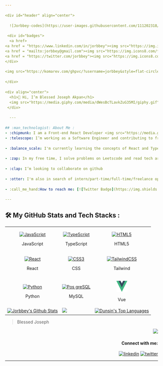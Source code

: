 ```yaml
---

<div id="header" align="center">
  
  ![Jorbbey-codes](https://user-images.githubusercontent.com/111202318/195982015-4f2813a2-773a-4993-8cde-f0d5d121c296.gif)
  
 <div id="badges">
  <a href>
<a href = "https://www.linkedin.com/in/jorbbey"><img src="https://img.icons8.com/fluent/48/000000/linkedin.png" width="30" height="30"/></a>
<a href = "mailto:jorbbey@gmail.com"><img src="https://img.icons8.com/fluent/48/000000/gmail.png" width="30" height="30"/></a>
<a href = "https://twitter.com/jorbbey"><img src="https://img.icons8.com/fluent/48/000000/twitter.png" width="30" height="30"/></a>
</div>

<img src="https://komarev.com/ghpvc/?username=jorbbey&style=flat-circle&color=blue" alt=""/>
  
</div>

<div align="center">
  <h1>👋 Hi, I’m Blessed Joseph Akpan</h1>
  <img src="https://media.giphy.com/media/dWesBcTLavkZuG35MI/giphy.gif" width="550" height="300"/>
 </div>
 
  ---

## :man_technologist: About Me :
- :chipmunk: I am a Front-end React Developer <img src="https://media.giphy.com/media/WUlplcMpOCEmTGBtBW/giphy.gif" width="30">
- :telescope: I’m working as a Software Engineer and contributing to frontend and backend for building web applications.

- :balance_scale: I'm currently learning the concepts of React and Typescript 

- :zap: In my free time, I solve problems on Leetscode and read tech articles and books.

- :clap: I’m looking to collaborate on github 

- :otter: I'm also in search of intern/part-time/full-time/freelance opportunities 

- :call_me_hand:How to reach me: [![Twitter Badge](https://img.shields.io/badge/-jorbbey-blue?style=flat&logo=Twitter&logoColor=white)](https://mobile.twitter.com/Jorbbey)

---
```


## :hammer_and_wrench: My GitHub Stats and Tech Stacks :
  
  <table>
  <tr>
    <td>
      <p align="center">
        <a href="https://developer.mozilla.org/en-US/docs/Web/JavaScript" target="_blank" rel="noreferrer">
          <img src="https://raw.githubusercontent.com/danielcranney/readme-generator/main/public/icons/skills/javascript-colored.svg" width="36" height="36" alt="JavaScript" />
        </a>
        <p align="center">JavaScript</p>
      </p>
    </td>
    <td>           
      <p align="center">
        <a href="https://www.typescriptlang.org/" target="_blank" rel="noreferrer">
          <img src="https://raw.githubusercontent.com/danielcranney/readme-generator/main/public/icons/skills/typescript-colored.svg" width="36" height="36" alt="TypeScript" />
      </a>
        <p align="center">TypeScript</p>
      </p>
    </td>
    <td>
      <p align="center">
        <a href="https://developer.mozilla.org/en-US/docs/Glossary/HTML5" target="_blank" rel="noreferrer">
          <img src="https://raw.githubusercontent.com/danielcranney/readme-generator/main/public/icons/skills/html5-colored.svg" width="36" height="36" alt="HTML5" />
        </a>
        <p align="center">HTML5</p>
      </p>
    </td>
  </tr>
  
  <tr>
    <td>            
      <p align="center">
        <a href="https://vuejs.org/docs" target="_blank" rel="noreferrer">
          <img src="https://raw.githubusercontent.com/danielcranney/readme-generator/main/public/icons/skills/react-colored.svg" width="36" height="36" alt="React" />
      </a>
        <p align="center">React</p>
      </p>
    </td>
    <td>
      <p align="center">
        <a href="https://www.w3.org/TR/CSS/#css" target="_blank" rel="noreferrer">
          <img src="https://raw.githubusercontent.com/danielcranney/readme-generator/main/public/icons/skills/css3-colored.svg" width="36" height="36" alt="CSS3" />
      </a>
        <p align="center">CSS</p>
      </p>
    </td>
    <td>      
      <p align="center">
        <a href="https://tailwindcss.com/" target="_blank" rel="noreferrer">
          <img src="https://raw.githubusercontent.com/danielcranney/readme-generator/main/public/icons/skills/tailwindcss-colored.svg" width="36" height="36" alt="TailwindCSS" />
        </a>
        <p align="center">Tailwind</p>
      </p>
    </td>
  </tr>

  <tr>
    <td>            
      <p align="center">
        <a href="https://nodejs.org/en/" target="_blank" rel="noreferrer">
        <img src="https://raw.githubusercontent.com/danielcranney/readme-generator/main/public/icons/skills/python-colored.svg" width="36" height="36" alt="Python" />
      </a>
        <p align="center">Python</p>
      </p>
    </td>
    <td>
      <p align="center">
        <a href="https://mysql.com/" target="_blank" rel="noreferrer">
          <img src="https://raw.githubusercontent.com/danielcranney/readme-generator/main/public/icons/skills/posgres-colored.svg" width="36" height="36" alt="Pos    greSQL" />
      </a>
        <p align="center">MySQL</p>
      </p>
    </td>
    <td>
      <p align="center">
        <a href="https://sass-lang.com/" target="_blank" rel="noreferrer">
          <img src="https://github.com/vuejs/art/blob/master/logo.svg" width="36" height="36" alt="Vue" />
      </a>
        <p align="center">Vue</p>
      </p>
    </td>
  </tr>
  
  <tr>
    <td>
      <a href="https://github.com/jorbbey"><img alt="Jorbbey's Github Stats" src="https://github-readme-stats.vercel.app/api?username=jorbbey&show_icons=true&count_private=true&theme=react&hide_border=true&bg_color=1d2a3a" /></a>
    </td>
    <td>
      <a href="http://www.github.com/jorbbey"><img src="https://github-readme-streak-stats.herokuapp.com/?user=jorbbey&stroke=ffffff&background=1d2a3a&ring=5BCDEC&fire=5BCDEC&currStreakNum=ffffff&currStreakLabel=5BCDEC&sideNums=ffffff&sideLabels=ffffff&dates=ffffff&hide_border=true" /></a>
    </td>
    <td>
      <a href="https://github.com/jorbbey"><img alt="Dunsin's Top Languages" src="https://github-readme-stats.vercel.app/api/top-langs/?username=jorbbey&langs_count=8&count_private=true&layout=compact&theme=react&hide_border=true&bg_color=1d2a3a"/></a>
    </td>
  </tr>
</table>

> Blessed
> Joseph

  <div align="right">
<div><img src="https://media.giphy.com/media/M9gbBd9nbDrOTu1Mqx/giphy.gif" width="100"/></div>
  
#### Connect with me:
  <p align="right">
  <a href = "https://www.linkedin.com/in/jorbbey"><img src="https://img.icons8.com/fluent/48/000000/linkedin.png" width="30" height="30" alt="linkedin"/></a>
<a href = "https://twitter.com/jorbbey"><img src="https://img.icons8.com/fluent/48/000000/twitter.png" width="30" height="30" alt="twitter"/></a>
</p>

</div>



  
  ---
 
  
